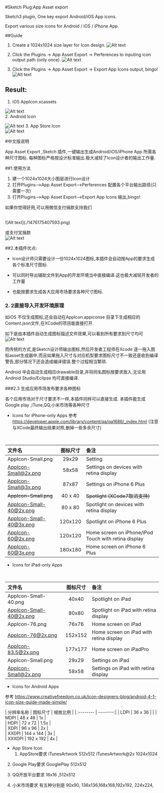 #Sketch Plug:App Asset export 

Sketch3 plugin, One key export Android/iOS App icons.

Export various size icons for Android / iOS / iPhone App.


##Guide

1. Create a 1024x1024 size layer for Icon design.
![Alt text](./1476018467385.png)


2. Click the Plugins -> App Asset Export -> Perferences to inputing icon output path (only once).
![Alt text](./1476164517627.png)

3. Click the Plugins -> App Asset Export -> Export App Icons output, bingo!
![Alt text](./1476164576267.png)

## Result:

1.  iOS AppIcon.xcassets

![Alt text](./1476017899600.png)
<br>
2.  Android Icon
<br>

![Alt text](./1476018341670.png)
3. App Store Icon
<br>
![Alt text](./1476018548285.png)


#中文版说明 

App Asset Export ,Sketch 插件,一键输出生成Android/iOS/iPhone App 所需各种尺寸图标.
每种图标严格按设计标准输出.极大减轻了Icon设计者的输出工作量.


##1.使用方法

1.  建一个1024x1024大小图层进行Icon设计
2.  打开Plugins-->App Asset Export-->Perferences 配置各个平台输出路径(只需要一次)
3.  打开Plugins-->App Asset Export-->Export App Icons 输出,bingo!

如果你觉得好用,可以用微信支付捐款支持我们

<br>
![Alt text](./1476175407593.png)

或支付宝捐款
<br>
![Alt text](./1476175440258.png)





##2.本插件优点:

+   Icon设计师只需要设计一份1024x1024图标,本插件会自动按App的要求生成各个标准尺寸图标. 


+  可以同时导出辅助文件到App的开发环境当中直接编译.这也极大减轻开发者的工作量 

+  也能按要求生成各大应用市场要求各种尺寸图标.



### 2. 2直接导入开发环境原理


如iOS 不仅生成图标,还会自动在AppIcon.appiconse 目录下生成相应的Content.json文件,在XCode的项目能直接打开.


如下是由本插件自动生成图标描述文件效果,可以看到所有要求到尺寸均可
![Alt text](./1476017899600.png)

而传统的方式,是Sketch设计师输出图标,然后开发者工程师在Xcode 逐一拖入图标asset生成器中,而且如果拖入尺寸与对应机型要求图标尺寸不一致还是收到编译警告,部分情况下还会造成编译错误.整个过程相当繁琐.


Android 中会自动生成相应drawable目录,并将同名图标按要求放入.无论用Android Studio/Eclipse 均可直接编译.



###2.3 生成应用市场发布要求各种图标

各个应用市场对于尺寸要求不一样,本插件同样可以直接生成.
本插件能生成 Google play ,iTune,QQ,小米市场等各种尺寸

+  Icons for iPhone-only Apps
参考 https://developer.apple.com/library/content/qa/qa1686/_index.html
(注意与XCode最终输出结果对照,删掉一些多余尺寸)
<br>


|   文件名    |   图标尺寸 |  备注 | 
| :--------      | :--------:| :--------| 
| AppIcon-Small.png    |   29x29 | Setting  | 
| AppIcon-Small@2x.png    |   58x58 |  Settings on devices with retina display |  
| AppIcon-Small@3x.png    |   87x87 |  Settings on iPhone 6 Plus |  
| ~~AppIcon-Small.png~~    |   40 x 40 |  ~~Spotlight (XCode7取消支持)~~ |
| AppIcon-Small-40@2x.png    |   80 x 80 | Spotlight on devices with retina display |  
| AppIcon-Small-40@3x.png     |   120x120 | Spotlight on iPhone 6 Plus |  
| AppIcon-60@2x.png    |   120x120 | Home screen on iPhone/iPod Touch with retina display | 
| AppIcon-60@3x.png    |   180x180 | Home screen on iPhone 6 Plus | 

+  Icons for iPad-only Apps
<br>

|   文件名    |   图标尺寸 |  备注 | 
| :--------      | :--------:| :--------| 
| AppIcon-Small-40.png    |   40x40 | Spotlight on iPad  | 
| AppIcon-Small-40@2x.png    |   80x80 | Spotlight on iPad with retina display  | 
| AppIcon-76.png    |   76x76 | Home screen on iPad  | 
| AppIcon-76@2x.png    |   152x152 | Home screen on iPad with retina display  | 
| AppIcon-83.5@2x.png    |   177x177 | Home screen on iPadPro  | 
| AppIcon-Small.png    |   29x29 | Settings on iPad  | 
| AppIcon-Small@2x.png    |  58x58 | Settings on iPad with retina display  | 

+ Icons for Android Apps


参考  https://www.creativefreedom.co.uk/icon-designers-blog/android-4-1-icon-size-guide-made-simple/
<br>

| 分辨率名称      |   图标尺寸 |  缩放比例 | 
| :--------      | --------:| 
| LDPI    |   36 x 36 |   | 
| MDPI    |   48 x 48 |  1x |  
| HDPI    |   72 x 72 |  1.5x |  
| XDPI    |   96 x 96 |  2x |  
| XXDPI    |   144 x 144 | 3x |  
| XXXDPI    |   192 x 192 | 4x | 

+ App Store Icon 
  1. AppStore要求
     iTunesArtwork  512x512
     iTunesArtwork@2x 1024x1024
   
 2. Google Play要求
     GooglePlay 512x512

  3. QQ开放平台要求
       16x16 ,512x512
       
   4. 小米市场要求
      有五种分别是
       90x90, 136x136,168x168,192x192, 224x224,       
 

